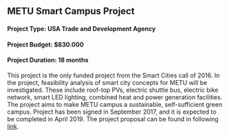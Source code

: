 ## METU Smart Campus Project
#### Project Type: USA Trade and Development Agency
#### Project Budget: $830.000
#### Project Duration: 18 months
  
 This project is the only funded project from the Smart Cities call of 2016.
 In the project, feasibility analysis of smart city concepts for METU will be investigated. 
 These include roof-top PVs, electric shuttle bus, electric bike network, smart LED lighting, combined heat and power generation facilities. The project aims to make METU campus a sustainable, self-sufficient green campus. 
 Project has been signed in September 2017, and it is expected to be completed in April 2019. The project proposal can be found in following [link](https://docs.wixstatic.com/ugd/96b21c_3c398c840786434e9a3362c733396559.pdf).
